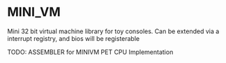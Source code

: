 # MINI_VM
Mini 32 bit virtual machine library for toy consoles. Can be extended via a interrupt registry, and bios will be registerable

TODO:
ASSEMBLER for MINIVM
PET CPU Implementation
